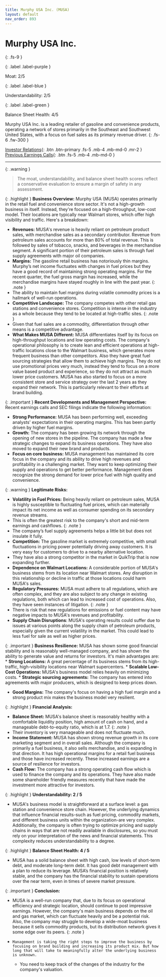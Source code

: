 ```yaml
---
title: Murphy USA Inc. (MUSA)
layout: default
nav_order: 893
---
```


# Murphy USA Inc.
{: .fs-9 }

{: .label .label-purple }

Moat: 2/5

{: .label .label-blue }

Understandability: 2/5

{: .label .label-green }

Balance Sheet Health: 4/5

Murphy USA Inc. is a leading retailer of gasoline and convenience products, operating a network of stores primarily in the Southeast and Southwest United States, with a focus on fuel sales as its primary revenue driver.
{: .fs-6 .fw-300 }

[Investor Relations](https://www.google.com/search?q=MUSA+investor+relations){: .btn .btn-primary .fs-5 .mb-4 .mb-md-0 .mr-2 }
[Previous Earnings Calls](https://discountingcashflows.com/company/MUSA/transcripts/){: .btn .fs-5 .mb-4 .mb-md-0 }

---

{: .warning }
>The moat, understandability, and balance sheet health scores reflect a conservative evaluation to ensure a margin of safety in any assessment.



{: .highlight }
**Business Overview:**
Murphy USA (MUSA) operates primarily in the retail fuel and convenience store sector. It's not a high-growth business in itself. Instead, they're focused on a high-throughput, low-cost model. Their locations are typically near Walmart stores, which offer high visibility and traffic. Here's a breakdown:
  *   **Revenues:**  MUSA's revenue is heavily reliant on petroleum product sales, with merchandise sales as a secondary contributor. Revenue from petroleum sales accounts for more than 80% of total revenue.  This is followed by sales of tobacco, snacks, and beverages in the merchandise segment.  A significant portion of their petroleum sales is through fuel supply agreements with major oil companies.
  *   **Margins:** The gasoline retail business has notoriously thin margins. Murphy’s net income fluctuates with changes in fuel prices but they have a good record of maintaining strong operating margins.  For the recent quarter, the fuel gross margin has increased, while the merchandise margins have stayed roughly in line with the past year.
{: .note }
*    The ability to maintain fuel margins during volatile commodity prices is a hallmark of well-run operations.
   *   **Competitive Landscape:** The company competes with other retail gas stations and convenience stores. Competition is intense in the industry as a whole because they tend to be located at high-traffic sites.
{: .note }
*    Given that fuel sales are a commodity, differentiation through other means is a competitive advantage.
   *   **What Makes MUSA Different:** MUSA differentiates itself by its focus on high-throughput locations and low operating costs. The company's operational philosophy is to create lean and efficient operations at high-traffic locations close to the Walmart business, which generates more frequent business than other competitors. Also they have great fuel sourcing strategies that allow them to achieve high margins. They do not use promotional prices very much, instead they tend to focus on a more value based product and experience, so they do not attract as much lower price customers. MUSA has also started to focus on a more consistent store and service strategy over the last 2 years as they expand their network. This is particularly relevant to their efforts at brand building.

{: .important }
**Recent Developments and Management Perspective:**
Recent earnings calls and SEC filings indicate the following information:

*   **Strong Performance:** MUSA has been performing well, exceeding analysts' expectations in their operating margins. This has been partly driven by higher fuel margins.
*   **Growth:** The company has been growing its network through the opening of new stores in the pipeline. The company has made a few strategic changes to expand its business operations. They have also moved to expand their new brand and products.
*   **Focus on core business:** MUSA management has maintained its core focus in the company and its ability to drive high revenues and profitability in a challenging market. They want to keep optimizing their supply and operations to get better performance. Management does recognize the strong demand for lower price fuel with high quality and convenience.

{: .warning }
**Legitimate Risks:**

*   **Volatility in Fuel Prices:** Being heavily reliant on petroleum sales, MUSA is highly susceptible to fluctuating fuel prices, which can materially impact its net income as well as consumer spending on its secondary revenue streams.
   *   This is often the greatest risk to the company's short and mid-term earnings and cashflows.
{: .note }
*    The company’s fuel supply agreements helps a little bit but does not insulate it fully.
*   **Competition:** The gasoline market is extremely competitive, with small fluctuations in pricing power potentially driving away customers. It is very easy for customers to drive to a nearby alternative location.
 *  They have also a strong competitor in the market in QuikTrip that is now expanding further.
*   **Dependence on Walmart Locations:**  A considerable portion of MUSA's business stems from its location near Walmart stores. Any disruption in this relationship or decline in traffic at those locations could harm MUSA's sales.
*   **Regulatory Pressures:**  MUSA must adhere to all regulations, which are often complex, and they are also subject to any change in existing regulations, both which can lead to increased cost of operations. Also, they have seen instances of litigation.
{: .note }
*    There is risk that new regulations for emissions or fuel content may have negative impacts to MUSA's revenues and profitability.
*    **Supply Chain Disruptions**: MUSA's operating results could suffer due to issues at various points along the supply chain of petroleum products, especially given the current volatility in the market. This could lead to less fuel for sale as well as higher prices.

{: .important }
**Business Resilience:**
MUSA has shown some good financial stability and is reasonably well-managed company, and has shown the ability to generate value and returns for investors. It's main advantages are:
    *   **Strong Locations:** A great percentage of its business stems from its high-traffic, high-visibility locations near Walmart supercenters.
    *  **Scalable Low-Cost Operations:** MUSA's business model relies heavily on minimizing costs.
    *  **Strategic sourcing agreements:** The company has entered into agreements with major producers, which is designed to keep prices down.
   * **Good Margins:** The company's focus on having a high fuel margin and a strong product mix makes the business model very resilient.

{: .highlight }
**Financial Analysis:**

*   **Balance Sheet:** MUSA's balance sheet is reasonably healthy with a comfortable liquidity position, high amount of cash on hand, and a manageable debt-to-equity ratio, which is at 1.7.
{: .note }
*    Their inventory is very manageable and does not fluctuate much.
   * **Income Statement:** MUSA has shown strong revenue growth in its core marketing segment and in overall sales. Although the company is primarily a fuel business, it also sells merchandise, and is expanding in that direction. It has high operational margins for a retail fuel business and those have increased recently. These increased earnings are a source of resilience for investors.
*   **Cash Flow:** The company has a strong operating cash flow which is used to finance the company and its operations. They have also made some shareholder friendly measures recently that have made the investment more attractive for investors.

{: .highlight }
**Understandability: 2 / 5**

*   MUSA's business model is straightforward at a surface level: a gas station and convenience store chain. However, the underlying dynamics that influence financial results-such as fuel pricing, commodity markets, and different business units within the organization-are very complex. Additionally, the company is often trying to optimize pricing and supply chains in ways that are not readily available in disclosures, so you must rely on your interpretation of the news and financial statements. This complexity reduces understandability to a degree.

{: .highlight }
**Balance Sheet Health: 4 / 5**

*   MUSA has a solid balance sheet with high cash, low levels of short-term debt, and moderate long-term debt. It has good debt management with a plan to reduce its leverage. MUSA’s financial position is relatively stable, and the company has the financial stability to sustain operations over the near term, even in times of severe market pressure.

{: .important }
**Conclusion:**

*   MUSA is a well-run company that, due to its focus on operational efficiency and strategic location, should continue to post impressive earnings. However, the company's main business depends on the oil and gas market, which can fluctuate heavily and be a potential risk. Also, the company may struggle to develop a wide-moat business because it sells commodity products, but its distribution network gives it some edge over its peers.
{: .note }
*     Management is taking the right steps to improve the business by focusing on brand building and increasing its product mix. But how long that will take to meaningfully alter the underlying business is unknown.
     *   You need to keep track of the changes of the industry for the company's valuation.

